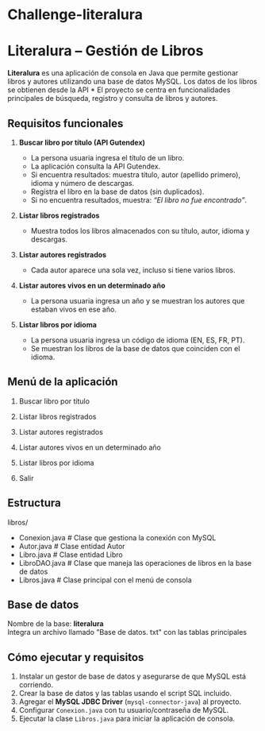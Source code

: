 # Challenge-literalura

# Literalura – Gestión de Libros

**Literalura** es una aplicación de consola en Java que permite gestionar libros y autores utilizando una base de datos MySQL. Los datos de los libros se obtienen desde la API *
El proyecto se centra en funcionalidades principales de búsqueda, registro y consulta de libros y autores.

## Requisitos funcionales

1. **Buscar libro por título (API Gutendex)**
   - La persona usuaria ingresa el título de un libro.  
   - La aplicación consulta la API Gutendex.  
   - Si encuentra resultados: muestra título, autor (apellido primero), idioma y número de descargas.  
   - Registra el libro en la base de datos (sin duplicados).  
   - Si no encuentra resultados, muestra: *“El libro no fue encontrado”*.

2. **Listar libros registrados**
   - Muestra todos los libros almacenados con su título, autor, idioma y descargas.

3. **Listar autores registrados**
   - Cada autor aparece una sola vez, incluso si tiene varios libros.

4. **Listar autores vivos en un determinado año**
   - La persona usuaria ingresa un año y se muestran los autores que estaban vivos en ese año.

5. **Listar libros por idioma**
   - La persona usuaria ingresa un código de idioma (EN, ES, FR, PT).  
   - Se muestran los libros de la base de datos que coinciden con el idioma.
  
##  Menú de la aplicación

1. Buscar libro por título

2. Listar libros registrados

3. Listar autores registrados

4. Listar autores vivos en un determinado año

5. Listar libros por idioma

6. Salir
     
## Estructura 
libros/
- Conexion.java # Clase que gestiona la conexión con MySQL
- Autor.java # Clase entidad Autor
- Libro.java # Clase entidad Libro
- LibroDAO.java # Clase que maneja las operaciones de libros en la base de datos
- Libros.java # Clase principal con el menú de consola


## Base de datos

Nombre de la base: **literalura**  
Integra un archivo llamado "Base de datos. txt" con las tablas principales 

## Cómo ejecutar y requisitos

1. Instalar un gestor de base de datos y asegurarse de que MySQL está corriendo.  
2. Crear la base de datos y las tablas usando el script SQL incluido.  
3. Agregar el **MySQL JDBC Driver** (`mysql-connector-java`) al proyecto.  
4. Configurar `Conexion.java` con tu usuario/contraseña de MySQL.  
5. Ejecutar la clase `Libros.java` para iniciar la aplicación de consola.  



